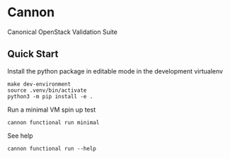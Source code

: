 # Cannon
Canonical OpenStack Validation Suite

## Quick Start
Install the python package in editable mode in the development virtualenv
```
make dev-environment
source .venv/bin/activate
python3 -m pip install -e .
```
Run a minimal VM spin up test
```
cannon functional run minimal
```
See help
```
cannon functional run --help
```
